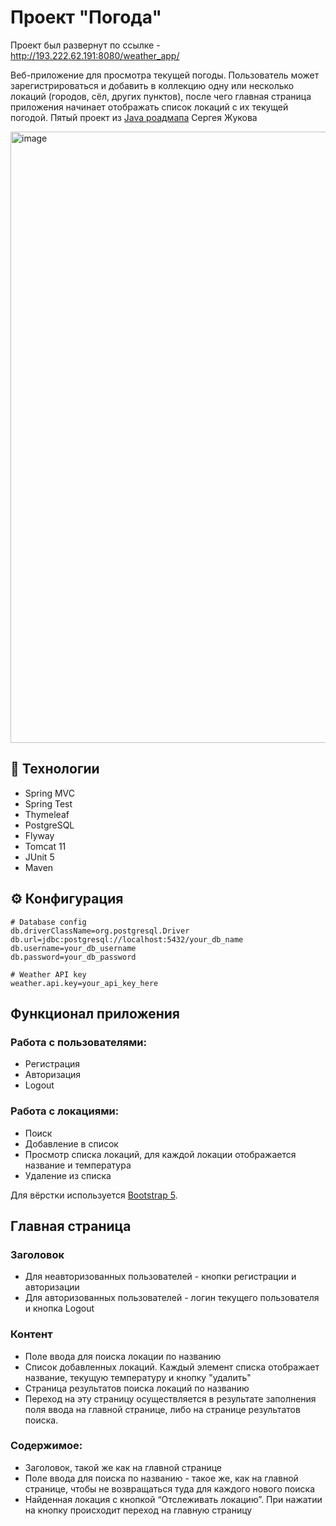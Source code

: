 # Проект "Погода"

Проект был развернут по ссылке - http://193.222.62.191:8080/weather_app/

Веб-приложение для просмотра текущей погоды. Пользователь может зарегистрироваться и добавить в коллекцию одну или несколько локаций (городов, сёл, других пунктов), после чего главная страница приложения начинает отображать список локаций с их текущей погодой. Пятый проект из [Java роадмапа](https://zhukovsd.github.io/java-backend-learning-course/) Сергея Жукова


<img width="1920" height="978" alt="image" src="https://github.com/user-attachments/assets/d0e681bd-d389-4a3c-877a-909401c209be" />

## 🚀 Технологии
- Spring MVC
- Spring Test
- Thymeleaf
- PostgreSQL
- Flyway
- Tomcat 11
- JUnit 5
- Maven

## ⚙️ Конфигурация
```
# Database config
db.driverClassName=org.postgresql.Driver
db.url=jdbc:postgresql://localhost:5432/your_db_name
db.username=your_db_username
db.password=your_db_password

# Weather API key
weather.api.key=your_api_key_here
```

## Функционал приложения
### Работа с пользователями:
- Регистрация
- Авторизация
- Logout

 ### Работа с локациями:
- Поиск
- Добавление в список
- Просмотр списка локаций, для каждой локации отображается название и температура
- Удаление из списка

Для вёрстки используется [Bootstrap 5](https://getbootstrap.com/docs/5.0/getting-started/introduction/).

## Главная страница
### Заголовок
- Для неавторизованных пользователей - кнопки регистрации и авторизации
- Для авторизованных пользователей - логин текущего пользователя и кнопка Logout
### Контент
- Поле ввода для поиска локации по названию
- Список добавленных локаций. Каждый элемент списка отображает название, текущую температуру и кнопку "удалить"
- Страница результатов поиска локаций по названию
- Переход на эту страницу осуществляется в результате заполнения поля ввода на главной странице, либо на странице результатов поиска.

### Содержимое:

- Заголовок, такой же как на главной странице
- Поле ввода для поиска по названию - такое же, как на главной странице, чтобы не возвращаться туда для каждого нового поиска
- Найденная локация с кнопкой “Отслеживать локацию”. При нажатии на кнопку происходит переход на главную страницу

